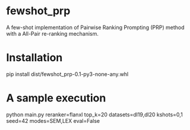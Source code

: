 # fewshot_prp
A few-shot implementation of Pairwise Ranking Prompting (PRP) method with a All-Pair re-ranking mechanism.

# Installation
pip install dist/fewshot_prp-0.1-py3-none-any.whl

# A sample execution
python main.py reranker=flanxl top_k=20 datasets=dl19,dl20 kshots=0,1 seed=42 modes=SEM,LEX eval=False
